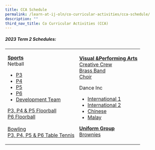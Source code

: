 ```yaml
---
title: CCA Schedule
permalink: /learn-at-ij-oln/co-curricular-activities/cca-schedule/
description: ""
third_nav_title: Co Curricular Activities (CCA)
---
```

<h5>2023 Term 2 Schedules:</h5>
<table>
<tbody>
<tr>
<td>
<p><strong><u>Sports<br /></u></strong>Netball</p>
<ul>
<li><a href="/files/2023CCASchedules/T2/T2 - P3 Netball.pdf" target="_blank" rel="noopener">P3</a></li>
<li><a href="/files/2023CCASchedules/T2/T2 - P4 Netball.pdf" target="_blank" rel="noopener">P4</a></li>
<li><a href="/files/2023CCASchedules/T2/T2 - P5 Netball.pdf" target="_blank" rel="noopener">P5</a></li>
<li><a href="/files/2023CCASchedules/T2/T2 - P6 Netball.pdf" target="_blank" rel="noopener">P6</a></li>
<li><a href="/files/2023CCASchedules/T2/T2 - Netball Developmental Team.pdf" target="_blank" rel="noopener">Development Team</a></li>
</ul>
<p><a href="/files/2023CCASchedules/T2/T2 - P3, P4 & P5 Floorball.pdf" target="_blank" rel="noopener">P3, P4 &amp; P5 Floorball</a><br />
<a href="/files/2023CCASchedules/T2/T2 - P6 Floorball.pdf" target="_blank" rel="noopener">P6 Floorball</a><br /><br />
	<a href="/files/2023CCASchedules/T2/T2- Bowling.pdf" target="_blank" rel="noopener">Bowling</a><br />
	<a href="/files/2023CCASchedules/T2/T2 - Table Tennis.pdf" target="_blank" rel="noopener">P3, P4, P5 &amp;  P6 Table Tennis</a></p>
</td>
<td>
<p><strong><u>Visual &amp;Performing Arts<br /></u></strong><a href="/files/2023CCASchedules/T2/T2 - Creative Crew.pdf" target="_blank" rel="noopener">Creative Crew</a><br />
	<a href="/files/2023CCASchedules/T2/T2 - Brass Band.pdf" target="_blank" rel="noopener">Brass Band</a><br />
	<a href="/files/2023CCASchedules/T2/T2 - Choir.pdf" target="_blank" rel="noopener">Choir</a></p>
<p>Dance Inc</p>
<ul>
<li><a href="/files/2023CCASchedules/T2/T2 - Dance Inc 1.pdf" target="_blank" rel="noopener">International 1</a></li>
<li><a href="/files/2023CCASchedules/T2/T2 - Dance Inc 2.pdf" target="_blank" rel="noopener">International 2</a></li>
<li><a href="/files/2023CCASchedules/T2/T2 - Dance Inc 3.pdf" target="_blank" rel="noopener">Chinese</a></li>
<li><a href="/files/2023CCASchedules/T2/T2 - Dance Inc 4.pdf" target="_blank" rel="noopener">Malay</a></li>
</ul>
<p><strong><u>Uniform Group<br /></u></strong><a href="/files/2023CCASchedules/T2/T2 - Brownies.pdf" target="_blank" rel="noopener">Brownies</a></p>
</td>
</tr>
</tbody>
</table>